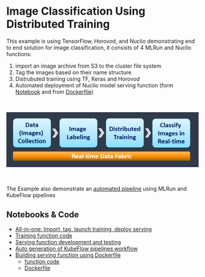 # Image Classification Using Distributed Training

This example is using TensorFlow, Horovod, and Nuclio demonstrating end to end solution for image classification, 
it consists of 4 MLRun and Nuclio functions:

1. import an image archive from S3 to the cluster file system
2. Tag the images based on their name structure 
3. Distrubuted training using TF, Keras and Horovod
4. Automated deployment of Nuclio model serving function (form [Notebook](nuclio-serving-tf-images.ipynb) and from [Dockerfile](./inference-docker))

<br><p align="center"><img src="workflow.png" width="600"/></p><br>

The Example also demonstrate an [automated pipeline](mlrun-mpijob-pipe.ipynb) using MLRun and KubeFlow pipelines 

## Notebooks & Code

* [All-in-one: Import, tag, launch training, deploy serving](mlrun-mpijob-classify.ipynb) 
* [Training function code](horovod-training.py)
* [Serving function development and testing](nuclio-serving-tf-images.ipynb)
* [Auto generation of KubeFlow pipelines workflow](mlrun-mpijob-pipe.ipynb)
* [Building serving function using Dockerfile](./inference-docker)
  * [function code](./inference-docker/main.py)
  * [Dockerfile](./inference-docker/Dockerfile)


